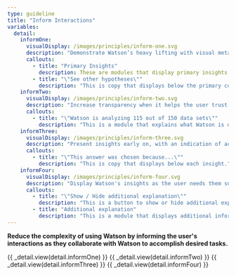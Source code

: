 ```yaml
---
type: guideline
title: "Inform Interactions"
variables:
  detail:
    informOne:
      visualDisplay: /images/principles/inform-one.svg
      description: "Demonstrate Watson’s heavy lifting with visual metaphors and indications of the actions Watson takes."
      callouts:
        - title: "Primary Insights"
          description: These are modules that display primary insights.
        - title: "\"See other hypotheses\""
          description: "This is copy that displays below the primary content."
    informTwo:
      visualDisplay: /images/principles/inform-two.svg
      description: "Increase transparency when it helps the user trust the accuracy of the insights Watson returns."
      callouts:
        - title: "\"Watson is analyzing 115 out of 150 data sets\""
          description: "This is a module that explains what Watson is doing."
    informThree: 
      visualDisplay: /images/principles/inform-three.svg
      description: "Present insights early on, with an indication of accuracy or obscurity."
      callouts:
        - title: "\"This answer was chosen because...\""
          description: "This is copy that displays below each insight."
    informFour:
      visualDisplay: /images/principles/inform-four.svg
      description: "Display Watson's insights as the user needs them so that interfaces aren't cluttered or overwhelming."
      callouts:
        - title: "\"Show / Hide additional explanation\""
          description: "This is a button to show or hide additional explanation."
        - title: "Additional explanation"
          description: "This is a module that displays additional information."
---
```

**Reduce the complexity of using Watson by informing the user's interactions as they collaborate with Watson to accomplish desired tasks.**

{{ _detail.view(detail.informOne) }}
{{ _detail.view(detail.informTwo) }}
{{ _detail.view(detail.informThree) }}
{{ _detail.view(detail.informFour) }}
